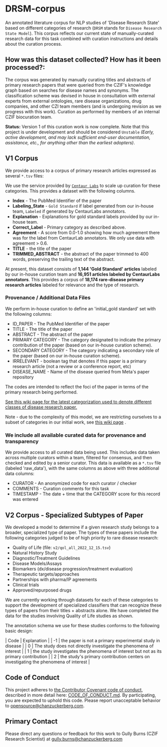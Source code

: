 # DRSM-corpus

An annotated literature corpus for NLP studies of 'Disease Research State' based on different categories of research (`DRSM` stands for `Disease Research State Model`). This corpus reflects our current state of manually-curated research data for this task combined with curation instructions and details about the curation process.

## How was this dataset collected? How has it been processed?:

The corpus was generated by manually curating titles and abstracts of primary research papers that were queried from the CZIF's knowledge graph based on searches for disease names and synonyms. The classification scheme was devised in house in consultation with external experts from external ontologies, rare disease organizations, drug companies, and other CZI team members (and is undergoing revision as we progress with this work). Curation as performed by members of an internal CZIF biocuration team.

**Status:** Version 1 of this curation work is now complete. Note that this project is under development and should be considered `Unstable` _(Early, active development, and may lack sufficient end-user documentation, assistance, etc., for anything other than the earliest adopters)_.

## V1 Corpus

We provide access to a corpus of primary research articles expressed as several `*.tsv` files:

We use the service provided by [`Centaur Labs`](https://centaurlabs.com/) to scale up curation for these categories. This provides a dataset with the following columns. 

* **Index** - The PubMed Identifier of the paper
* **Labeling_State** - `Gold Standard` if label generated from our in-house team, `Labeled` if generated by CentaurLabs annotators. 
* **Explanation** - Explanations for gold standard labels provided by our in-house team. 
* **Correct_Label** - Primary category as described above. 
* **Agreement** - A score from 0.0-1.0 showing how much agreement there was for the label from CentaurLab annotators. We only use data with agreement > 0.6.
* **TITLE** - the title of the paper
* **TRIMMED_ABSTRACT** - the abstract of the paper trimmed to 400 words, preserving the trailing text of the abstract.  

At present, this dataset consists of **1,144 'Gold Standard' articles** labeled by our in-house curation team and **16,951 articles labeled by CentaurLabs annotators**. This provides a corpus of **18,174 rare-disease primary research articles** labeled for relevance and the type of research. 

### Provenance / Additional Data Files

We perform in-house curation to define an 'initial_gold standard' set with the following columns: 

* ID_PAPER - The PubMed Identifier of the paper 
* TITLE - The title of the paper
* ABSTRACT - The abstract of the paper
* PRIMARY CATEGORY - The category designated to indicate the primary contribution of the paper (based on our in-house curation scheme). 
* SECONDARY CATEGORY - The category indicating a secondary role of the paper (based on our in-house curation scheme). 
* IRRELEVANT - boolean tag that denotes if this paper is a primary research article (not a review or a conference report, etc)
* DISEASE_NAME - Name of the disease queried from Meta's paper repository

The codes are intended to reflect the foci of the paper in terms of the primary research being performed. 

[See this wiki page for the latest categorization used to denote different classes of disease research paper.](../../wiki/Category-Model)  

Note - due to the complexity of this model, we are restricting ourselves to a subset of categories in our initial work, see [this wiki page](../../wiki/Initial-Curation-Task) .

### We include all available curated data for provenance and transparency

We provide access to all curated data being used. This includes data taken across multiple curators within a team, filtered for consensus, and then checked and edited by a senior curator. This data is available as a `*.tsv` file (labeled 'raw_data'), with the same columns as above with three additional data columns:  

* CURATOR - An anonymized code for each curator / checker  
* COMMENTS - Curation comments for this task  
* TIMESTAMP - The date + time that the CATEGORY score for this record was entered

## V2 Corpus - Specialized Subtypes of Paper 

We developed a model to determine if a given research study belongs to a broader, specialized type of paper. The types of these papers include the following categories judged to be of high priority to rare disease research:

* Quality of Life (file: `v2/qol_all_2022_12_15.tsv`)
* Natural History Study
* Diagnostic/Treatment Guidelines
* Disease Models/Assays
* Biomarkers (dx/disease progression/treatment evaluation)
* Therapeutic targets/approaches
* Partnerships with pharma/IP agreements
* Clinical trials 
* Approved/repurposed drugs

We are currently working through datasets for each of these categories to support the development of specialized classifiers that can recognize these types of papers from their titles + abstracts alone. We have completed the data for the studies involving Quality of Life studies as shown.

The annotation schema we use for these studies conforms to the following basic design:

| Code | Explanation |
| -1 | the paper is not a primary experimental study in disease | 
| 0 | The study does not directly investigate the phenomena of interest |
| 1 | the study investigates the phenomena of interest but not as its primary contribution |
| 2 | the study's primary contribution centers on investigating the phenomena of interest |
 
## Code of Conduct 

This project adheres to [the Contributor Covenant code of conduct](https://www.contributor-covenant.org/), described in more detail here: [CODE_OF_CONDUCT.md](CODE_OF_CONDUCT.md). By participating, you are expected to uphold this code. Please report unacceptable behavior to opensource@chanzuckerberg.com.

## Primary Contact 

Please direct any questions or feedback for this work to Gully Burns (CZIF Research Scientist) at gully.burns@chanzuckerberg.com 
